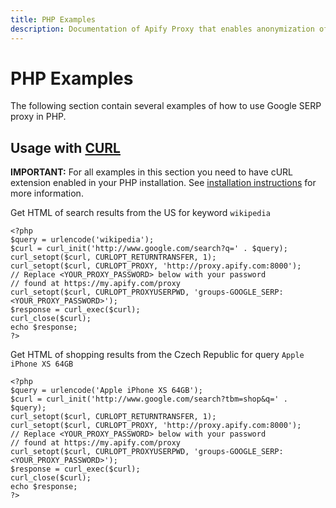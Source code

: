 ```yaml
---
title: PHP Examples
description: Documentation of Apify Proxy that enables anonymization of access to websites and IP rotation.
---
```


# [](#google-serp--php-examples)PHP Examples

The following section contain several examples of how to use Google SERP proxy in PHP.

## Usage with [CURL](http://php.net/manual/en/book.curl.php)

**IMPORTANT:** For all examples in this section you need to have cURL extension enabled in your PHP installation. See [installation instructions](http://php.net/manual/en/curl.installation.php) for more information.

Get HTML of search results from the US for keyword `wikipedia`

    <?php
    $query = urlencode('wikipedia');
    $curl = curl_init('http://www.google.com/search?q=' . $query);
    curl_setopt($curl, CURLOPT_RETURNTRANSFER, 1);
    curl_setopt($curl, CURLOPT_PROXY, 'http://proxy.apify.com:8000');
    // Replace <YOUR_PROXY_PASSWORD> below with your password
    // found at https://my.apify.com/proxy
    curl_setopt($curl, CURLOPT_PROXYUSERPWD, 'groups-GOOGLE_SERP:<YOUR_PROXY_PASSWORD>');
    $response = curl_exec($curl);
    curl_close($curl);
    echo $response;
    ?>

Get HTML of shopping results from the Czech Republic for query `Apple iPhone XS 64GB`

    <?php
    $query = urlencode('Apple iPhone XS 64GB');
    $curl = curl_init('http://www.google.com/search?tbm=shop&q=' . $query);
    curl_setopt($curl, CURLOPT_RETURNTRANSFER, 1);
    curl_setopt($curl, CURLOPT_PROXY, 'http://proxy.apify.com:8000');
    // Replace <YOUR_PROXY_PASSWORD> below with your password
    // found at https://my.apify.com/proxy
    curl_setopt($curl, CURLOPT_PROXYUSERPWD, 'groups-GOOGLE_SERP:<YOUR_PROXY_PASSWORD>');
    $response = curl_exec($curl);
    curl_close($curl);
    echo $response;
    ?>
